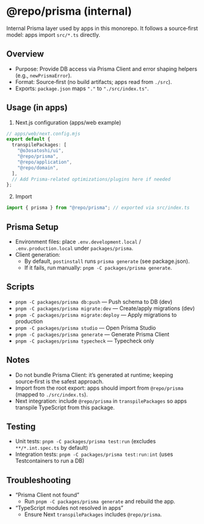 # @repo/prisma (internal)

Internal Prisma layer used by apps in this monorepo. It follows a source‑first model: apps import `src/*.ts` directly.

## Overview
- Purpose: Provide DB access via Prisma Client and error shaping helpers (e.g., `newPrismaError`).
- Format: Source‑first (no build artifacts; apps read from `./src`).
- Exports: `package.json` maps `"."` to `"./src/index.ts"`.

## Usage (in apps)
1) Next.js configuration (apps/web example)

```ts
// apps/web/next.config.mjs
export default {
  transpilePackages: [
    "@o3osatoshi/ui",
    "@repo/prisma",
    "@repo/application",
    "@repo/domain",
  ],
  // Add Prisma-related optimizations/plugins here if needed
};
```

2) Import

```ts
import { prisma } from "@repo/prisma"; // exported via src/index.ts
```

## Prisma Setup
- Environment files: place `.env.development.local` / `.env.production.local` under `packages/prisma`.
- Client generation:
  - By default, `postinstall` runs `prisma generate` (see package.json).
  - If it fails, run manually: `pnpm -C packages/prisma generate`.

## Scripts
- `pnpm -C packages/prisma db:push` — Push schema to DB (dev)
- `pnpm -C packages/prisma migrate:dev` — Create/apply migrations (dev)
- `pnpm -C packages/prisma migrate:deploy` — Apply migrations to production
- `pnpm -C packages/prisma studio` — Open Prisma Studio
- `pnpm -C packages/prisma generate` — Generate Prisma Client
- `pnpm -C packages/prisma typecheck` — Typecheck only

## Notes
- Do not bundle Prisma Client: it’s generated at runtime; keeping source‑first is the safest approach.
- Import from the root export: apps should import from `@repo/prisma` (mapped to `./src/index.ts`).
- Next integration: include `@repo/prisma` in `transpilePackages` so apps transpile TypeScript from this package.

## Testing
- Unit tests: `pnpm -C packages/prisma test:run` (excludes `**/*.int.spec.ts` by default)
- Integration tests: `pnpm -C packages/prisma test:run:int` (uses Testcontainers to run a DB)

## Troubleshooting
- “Prisma Client not found”
  - Run `pnpm -C packages/prisma generate` and rebuild the app.
- “TypeScript modules not resolved in apps”
  - Ensure Next `transpilePackages` includes `@repo/prisma`.
